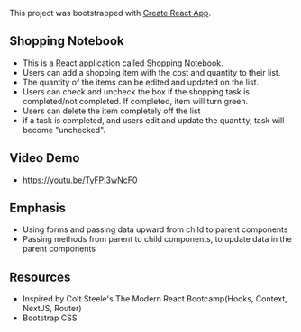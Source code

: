 This project was bootstrapped with [Create React App](https://github.com/facebook/create-react-app).

## Shopping Notebook
* This is a React application called Shopping Notebook.
* Users can add a shopping item with the cost and quantity to their list. 
* The quantity of the items can be edited and updated on the list. 
* Users can check and uncheck the box if the shopping task is completed/not completed. If completed, item will turn green.
* Users can delete the item completely off the list
* if a task is completed, and users edit and update the quantity, task will become "unchecked".



## Video Demo
* https://youtu.be/TyFPI3wNcF0

## Emphasis
* Using forms and passing data upward from child to parent components
* Passing methods from parent to child components, to update data in the parent components


## Resources
* Inspired by Colt Steele's The Modern React Bootcamp(Hooks, Context, NextJS, Router)
* Bootstrap CSS
